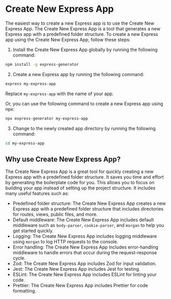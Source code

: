 # Create New Express App

The easiest way to create a new Express app is to use the Create New Express App. The Create New Express App is a tool that generates a new Express app with a predefined folder structure. To create a new Express app using the Create New Express App, follow these steps:

1. Install the Create New Express App globally by running the following command:

```bash
npm install -g express-generator
```

2. Create a new Express app by running the following command:

```bash
express my-express-app
```

Replace `my-express-app` with the name of your app.

Or, you can use the following command to create a new Express app using npx:

```bash
npx express-generator my-express-app
```

3. Change to the newly created app directory by running the following command:

```bash
cd my-express-app
```

## Why use Create New Express App?

The Create New Express App is a great tool for quickly creating a new Express app with a predefined folder structure. It saves you time and effort by generating the boilerplate code for you. This allows you to focus on building your app instead of setting up the project structure. It includes many useful features such as:

- Predefined folder structure: The Create New Express App creates a new Express app with a predefined folder structure that includes directories for routes, views, public files, and more.
- Default middleware: The Create New Express App includes default middleware such as `body-parser`, `cookie-parser`, and `morgan` to help you get started quickly.
- Logging: The Create New Express App includes logging middleware using `morgan` to log HTTP requests to the console.
- Error handling: The Create New Express App includes error-handling middleware to handle errors that occur during the request-response cycle.
- Zod: The Create New Express App includes Zod for input validation.
- Jest: The Create New Express App includes Jest for testing.
- ESLint: The Create New Express App includes ESLint for linting your code.
- Prettier: The Create New Express App includes Prettier for code formatting.
